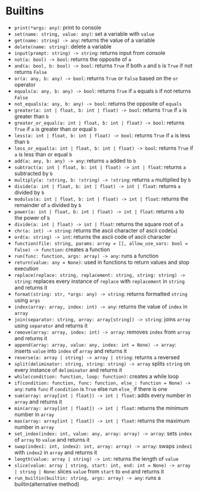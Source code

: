 # Builtins
- `print(*args: any)`: print to console
- `set(name: string, value: any)`: set a variable with `value`
- `get(name: string) -> any`: returns the value of a variable
- `delete(name: string)`: delete a variable
- `input(prompt: string) -> string`: returns input from console
- `not(a: bool) -> bool`: returns the opposite of `a`
- `and(a: bool, b: bool) -> bool`: returns `True` if both `a` and `b` is `True` if not returns `False`
- `or(a: any, b: any) -> bool`: returns `True` or `False` based on the `or` operator
- `equals(a: any, b: any) -> bool`: returns `True` if `a` equals `b` if not returns `False`
- `not_equals(a: any, b: any) -> bool`: returns the opposite of `equals`
- `greater(a: int | float, b: int | float) -> bool`: returns `True` if `a` is greater than `b`
- `greater_or_equal(a: int | float, b: int | float) -> bool`: returns `True` if `a` is greater than or equal `b`
- `less(a: int | float, b: int | float) -> bool`: returns `True` if `a` is less than `b`
- `less_or_equal(a: int | float, b: int | float) -> bool`: returns `True` if `a` is less than or equal `b`
- `add(a: any, b: any) -> any`: returns `a` added to `b`
- `subtract(a: int | float, b: int | float) -> int | float`: returns `a` subtracted by `b`
- `multiply(a: !string, b: !string) -> !string`: returns `a` multiplied by `b`
- `divide(a: int | float, b: int | float) -> int | float`: returns `a` divided by `b`
- `modulus(a: int | float, b: int | float) -> int | float`: returns the remainder of `a` divided by `b`
- `power(a: int | float, b: int | float) -> int | float`: returns `a` to the power of `b`
- `divide(a: int | float) -> int | float`: returns the square root of `a`
- `chr(a: int) -> string`: returns the ascii character of ascii code(`a`)
- `ord(a: string) -> int`: returns the ascii code of ascii character
- `function(file: string, params: array = [], allow_use_vars: bool = False) -> function`: creates a function
- `run(func: function, args: array) -> any`: runs a function
- `return(value: any = None)`: used in functions to return values and stop execution
- `replace(replace: string, replacement: string, string: string) -> string`: replaces every instance of `replace` with `replacement` in `string` and returns it
- `format(string: str, *args: any) -> string`: returns formatted `string` using `args`
- `index(array: array, index: int) -> any`: returns the value of `index` in `array`
- `join(separator: string, array: array[string]) -> string`: joins `array` using `separator` and returns it
- `remove(array: array, index: int) -> array`: removes `index` from `array` and returns it
- `append(array: array, value: any, index: int = None) -> array`: inserts `value` into `index` of `array` and returns it
- `reverse(a: array | string) -> array | string`: returns `a` reversed
- `split(deliminator: string, string: string) -> array` splits `string` on every instance of `deliminator` and returns it
- `while(condition: function, loop: function)`: creates a while loop
- `if(condition: function, func: function, else_: function = None) -> any`: runs `func` if `condition` is `True` else run `else_` if there is one
- `sum(array: array[int | float]) -> int | float`: adds every number in `array` and returns it
- `min(array: array[int | float]) -> int | float`: returns the minimum number in `array`
- `max(array: array[int | float]) -> int | float`: returns the maximum number in `array`
- `set_index(index: int, value: any, array: array) -> array`: sets `index` of `array` to `value` and returns it
- `swap(index1: int, index2: int, array: array) -> array`: swaps `index1` with `index2` in `array` and returns it
- `length(value: array | string) -> int`: returns the length of `value`
- `slice(value: array | string, start: int, end: int = None) -> array | string | None`: slices `value` from `start` to `end` and returns it
- `run_builtin(builtin: string, args: array) -> any`: runs a builtin(alternative method)